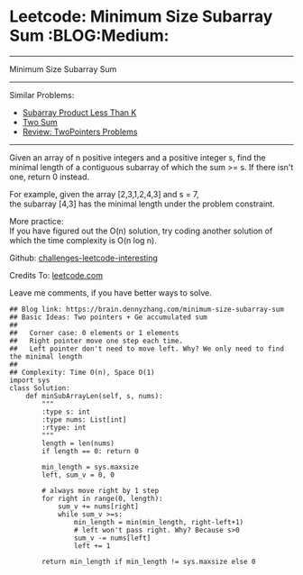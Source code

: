 # Leetcode: Minimum Size Subarray Sum     :BLOG:Medium:


---

Minimum Size Subarray Sum  

---

Similar Problems:  
-   [Subarray Product Less Than K](https://brain.dennyzhang.com/subarray-product-less-than-k)
-   [Two Sum](https://brain.dennyzhang.com/two-sum)
-   [Review: TwoPointers Problems](https://brain.dennyzhang.com/review-twopointer)

---

Given an array of n positive integers and a positive integer s, find the minimal length of a contiguous subarray of which the sum >= s. If there isn't one, return 0 instead.  

For example, given the array [2,3,1,2,4,3] and s = 7,  
the subarray [4,3] has the minimal length under the problem constraint.  

More practice:  
If you have figured out the O(n) solution, try coding another solution of which the time complexity is O(n log n).  

Github: [challenges-leetcode-interesting](https://github.com/DennyZhang/challenges-leetcode-interesting/tree/master/minimum-size-subarray-sum)  

Credits To: [leetcode.com](https://leetcode.com/problems/minimum-size-subarray-sum/description/)  

Leave me comments, if you have better ways to solve.  

    ## Blog link: https://brain.dennyzhang.com/minimum-size-subarray-sum
    ## Basic Ideas: Two pointers + Ge accumulated sum
    ##
    ##   Corner case: 0 elements or 1 elements
    ##   Right pointer move one step each time.
    ##   Left pointer don't need to move left. Why? We only need to find the minimal length
    ##
    ## Complexity: Time O(n), Space O(1)
    import sys
    class Solution:
        def minSubArrayLen(self, s, nums):
            """
            :type s: int
            :type nums: List[int]
            :rtype: int
            """
            length = len(nums)
            if length == 0: return 0
    
            min_length = sys.maxsize
            left, sum_v = 0, 0
    
            # always move right by 1 step
            for right in range(0, length):
                sum_v += nums[right]
                while sum_v >=s:
                    min_length = min(min_length, right-left+1)
                    # left won't pass right. Why? Because s>0
                    sum_v -= nums[left]
                    left += 1
    
            return min_length if min_length != sys.maxsize else 0